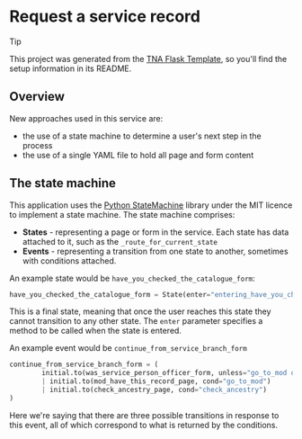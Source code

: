 # Request a service record

> [!TIP]
> This project was generated from the [TNA Flask Template](https://github.com/nationalarchives/flask-application-template), so you'll find the setup information in its README.

## Overview

New approaches used in this service are:

- the use of a state machine to determine a user's next step in the process
- the use of a single YAML file to hold all page and form content

## The state machine

This application uses the [Python StateMachine](https://pypi.org/project/python-statemachine/) library under the MIT licence to implement a state machine. The state machine comprises:

- **States** - representing a page or form in the service. Each state has data attached to it, such as the `_route_for_current_state`
- **Events** - representing a transition from one state to another, sometimes with conditions attached.

An example state would be `have_you_checked_the_catalogue_form`:

```python
have_you_checked_the_catalogue_form = State(enter="entering_have_you_checked_the_catalogue_form", final=True)
```

This is a final state, meaning that once the user reaches this state they cannot transition to any other state. The `enter` parameter specifies a method to be called when the state is entered.

An example event would be `continue_from_service_branch_form`

```python
continue_from_service_branch_form = (
        initial.to(was_service_person_officer_form, unless="go_to_mod or check_ancestry")
        | initial.to(mod_have_this_record_page, cond="go_to_mod")
        | initial.to(check_ancestry_page, cond="check_ancestry")
)
```

Here we're saying that there are three possible transitions in response to this event, all of which correspond to what is returned by the conditions.
